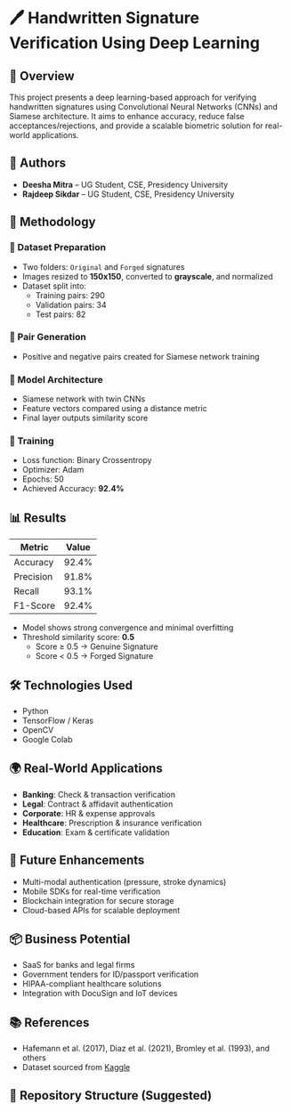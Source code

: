 # 🖊️ Handwritten Signature Verification Using Deep Learning

## 📄 Overview
This project presents a deep learning-based approach for verifying handwritten signatures using Convolutional Neural Networks (CNNs) and Siamese architecture. It aims to enhance accuracy, reduce false acceptances/rejections, and provide a scalable biometric solution for real-world applications.

## 👥 Authors
- **Deesha Mitra** – UG Student, CSE, Presidency University  
- **Rajdeep Sikdar** – UG Student, CSE, Presidency University  

## 🧠 Methodology
### 🔹 Dataset Preparation
- Two folders: `Original` and `Forged` signatures
- Images resized to **150x150**, converted to **grayscale**, and normalized
- Dataset split into:
  - Training pairs: 290  
  - Validation pairs: 34  
  - Test pairs: 82  

### 🔹 Pair Generation
- Positive and negative pairs created for Siamese network training

### 🔹 Model Architecture
- Siamese network with twin CNNs
- Feature vectors compared using a distance metric
- Final layer outputs similarity score

### 🔹 Training
- Loss function: Binary Crossentropy  
- Optimizer: Adam  
- Epochs: 50  
- Achieved Accuracy: **92.4%**

## 📊 Results

| Metric     | Value   |
|------------|---------|
| Accuracy   | 92.4%   |
| Precision  | 91.8%   |
| Recall     | 93.1%   |
| F1-Score   | 92.4%   |

- Model shows strong convergence and minimal overfitting
- Threshold similarity score: **0.5**
  - Score ≥ 0.5 → Genuine Signature  
  - Score < 0.5 → Forged Signature  

## 🛠️ Technologies Used
- Python  
- TensorFlow / Keras  
- OpenCV  
- Google Colab  

## 🌍 Real-World Applications
- **Banking**: Check & transaction verification  
- **Legal**: Contract & affidavit authentication  
- **Corporate**: HR & expense approvals  
- **Healthcare**: Prescription & insurance verification  
- **Education**: Exam & certificate validation  

## 🚀 Future Enhancements
- Multi-modal authentication (pressure, stroke dynamics)
- Mobile SDKs for real-time verification
- Blockchain integration for secure storage
- Cloud-based APIs for scalable deployment

## 📦 Business Potential
- SaaS for banks and legal firms  
- Government tenders for ID/passport verification  
- HIPAA-compliant healthcare solutions  
- Integration with DocuSign and IoT devices  

## 📚 References
- Hafemann et al. (2017), Diaz et al. (2021), Bromley et al. (1993), and others  
- Dataset sourced from [Kaggle](https://www.kaggle.com)

## 📁 Repository Structure (Suggested)
